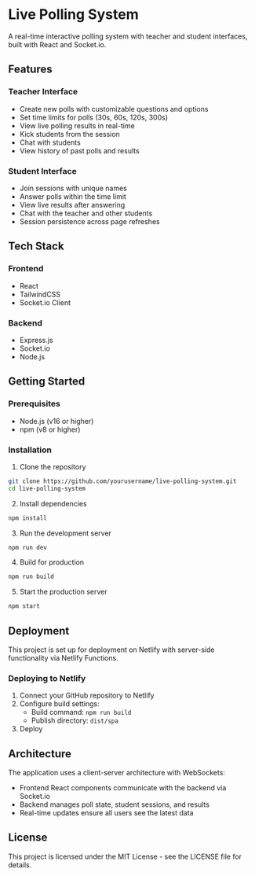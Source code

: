 # Live Polling System

A real-time interactive polling system with teacher and student interfaces, built with React and Socket.io.

## Features

### Teacher Interface
- Create new polls with customizable questions and options
- Set time limits for polls (30s, 60s, 120s, 300s)
- View live polling results in real-time
- Kick students from the session
- Chat with students
- View history of past polls and results

### Student Interface
- Join sessions with unique names
- Answer polls within the time limit
- View live results after answering
- Chat with the teacher and other students
- Session persistence across page refreshes

## Tech Stack

### Frontend
- React
- TailwindCSS
- Socket.io Client

### Backend
- Express.js
- Socket.io
- Node.js

## Getting Started

### Prerequisites
- Node.js (v16 or higher)
- npm (v8 or higher)

### Installation

1. Clone the repository
```bash
git clone https://github.com/yourusername/live-polling-system.git
cd live-polling-system
```

2. Install dependencies
```bash
npm install
```

3. Run the development server
```bash
npm run dev
```

4. Build for production
```bash
npm run build
```

5. Start the production server
```bash
npm start
```

## Deployment

This project is set up for deployment on Netlify with server-side functionality via Netlify Functions.

### Deploying to Netlify
1. Connect your GitHub repository to Netlify
2. Configure build settings:
   - Build command: `npm run build`
   - Publish directory: `dist/spa`
3. Deploy

## Architecture

The application uses a client-server architecture with WebSockets:
- Frontend React components communicate with the backend via Socket.io
- Backend manages poll state, student sessions, and results
- Real-time updates ensure all users see the latest data

## License

This project is licensed under the MIT License - see the LICENSE file for details.

